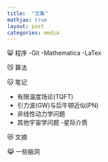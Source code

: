 ```yaml
---
title:  "文集"
mathjax: true
layout: post
categories: media
---
```


😸 程序
 -Git
 -Mathematica
 -LaTex
 
😼 算法
 
😽 笔记 
 - 有限温度场论(TQFT)
 - 引力波(GW)与后牛顿近似(PN)
 - 非线性动力学问题
 - 其他宇宙学问题
     -星际介质
 
😻 文摘
 
😹 一些脑洞

